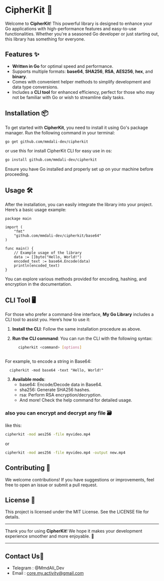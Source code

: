 # CipherKit 🚀

Welcome to **CipherKit**! This powerful library is designed to enhance your Go applications with high-performance features and easy-to-use functionalities. Whether you're a seasoned Go developer or just starting out, this library has something for everyone. 

## Features ✨
- **Written in Go** for optimal speed and performance.
- Supports multiple formats: **base64**, **SHA256**, **RSA**, **AES256**, **hex**, and **binary**.
- Comes with convenient helper methods to simplify development and data type conversions.
- Includes a **CLI tool** for enhanced efficiency, perfect for those who may not be familiar with Go or wish to streamline daily tasks.

## Installation 📦

To get started with **CipherKit**, you need to install it using Go's package manager. Run the following command in your terminal:
```bash
go get github.com/mmdali-dev/cipherkit 

```
or use this for install CipherKit CLI for easy use in os:
```bash
go install github.com/mmdali-dev/cipherkit 
```
Ensure you have Go installed and properly set up on your machine before proceeding.

## Usage 🛠️

After the installation, you can easily integrate the library into your project. Here’s a basic usage example:
```golang
package main

import (
    "fmt"
    "github.com/mmdali-dev/cipherkit/base64"
)

func main() {
    // Example usage of the library
    data := []byte("Hello, World!")
    encoded_text := base64.Encode(data)
    println(encoded_text)
}

```
You can explore various methods provided for encoding, hashing, and encryption in the documentation.

## CLI Tool 🖥️

For those who prefer a command-line interface, **My Go Library** includes a CLI tool to assist you. Here’s how to use it:

1. **Install the CLI**:
   Follow the same installation procedure as above.

2. **Run the CLI command**:
   You can run the CLI with the following syntax:
```bash
      cipherkit <command> [options]
   
```
   For example, to encode a string in Base64:

      cipherkit -mod base64 -text "Hello, World!"
   

3. **Available mods**:
   - base64: Encode/Decode data in Base64.
   - sha256: Generate SHA256 hashes.
   - rsa: Perform RSA encryption/decryption.
   - And more! Check the help command for detailed usage.
### also you can encrypt and decrypt any file 🗃️
like this:
```bash
cipherkit -mod aes256 -file myvideo.mp4
```
or
```bash
cipherkit -mod aes256 -file myvideo.mp4 -output new.mp4
```
## Contributing 🤝

We welcome contributions! If you have suggestions or improvements, feel free to open an issue or submit a pull request.

## License 📄

This project is licensed under the MIT License. See the LICENSE file for details.

---

Thank you for using **CipherKit**! We hope it makes your development experience smoother and more enjoyable. 🎉

---
## Contact Us🙋
- Telegram : @MmdAli_Dev
- Email : core.my.activity@gmail.com